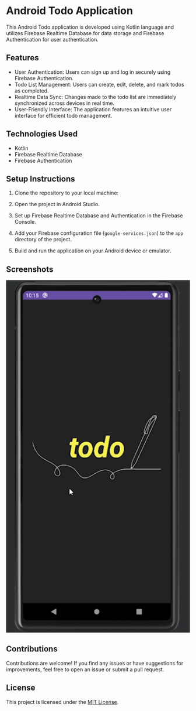 # Android Todo Application

This Android Todo application is developed using Kotlin language and utilizes Firebase Realtime Database for data storage and Firebase Authentication for user authentication.

## Features

- User Authentication: Users can sign up and log in securely using Firebase Authentication.
- Todo List Management: Users can create, edit, delete, and mark todos as completed.
- Realtime Data Sync: Changes made to the todo list are immediately synchronized across devices in real time.
- User-Friendly Interface: The application features an intuitive user interface for efficient todo management.

## Technologies Used

- Kotlin
- Firebase Realtime Database
- Firebase Authentication

## Setup Instructions

1. Clone the repository to your local machine:

2. Open the project in Android Studio.

3. Set up Firebase Realtime Database and Authentication in the Firebase Console.

4. Add your Firebase configuration file (`google-services.json`) to the `app` directory of the project.

5. Build and run the application on your Android device or emulator.

## Screenshots

![Todo App Screenshot](https://github.com/bulithakawushika/Todo-Android-Mobile-App/blob/master/Android%20Images/Screenshot%202024-04-09%20101850.png?raw=true)


## Contributions

Contributions are welcome! If you find any issues or have suggestions for improvements, feel free to open an issue or submit a pull request.

## License

This project is licensed under the [MIT License](LICENSE).
